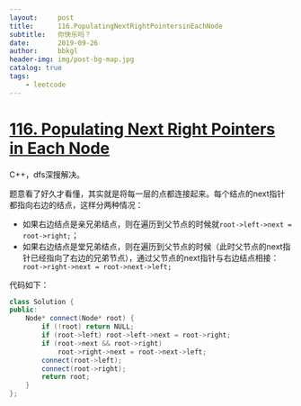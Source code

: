 ```yaml
---
layout:     post
title:      116.PopulatingNextRightPointersinEachNode
subtitle:   你快乐吗？
date:       2019-09-26
author:     bbkgl
header-img: img/post-bg-map.jpg
catalog: true
tags:
    - leetcode
---
```


# [116. Populating Next Right Pointers in Each Node](https://leetcode-cn.com/problems/populating-next-right-pointers-in-each-node/)

C++，dfs深搜解决。

题意看了好久才看懂，其实就是将每一层的点都连接起来。每个结点的next指针都指向右边的结点，这样分两种情况：

- 如果右边结点是亲兄弟结点，则在遍历到父节点的时候就`root->left->next = root->right;`；
- 如果右边结点是堂兄弟结点，则在遍历到父节点的时候（此时父节点的next指针已经指向了右边的兄弟节点），通过父节点的next指针与右边结点相接：` root->right->next = root->next->left;`

代码如下：

```cpp
class Solution {
public:
    Node* connect(Node* root) {
        if (!root) return NULL;
        if (root->left) root->left->next = root->right;
        if (root->next && root->right)
            root->right->next = root->next->left;
        connect(root->left);
        connect(root->right);
        return root;
    }
};
```




